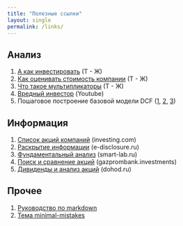 ```yaml
---
title: "Полезные ссылки"
layout: single
permalink: /links/
---
```


## Анализ

1. [А как инвестировать](https://journal.tinkoff.ru/pro/invest/) (Т - Ж)
1. [Как оценивать стоимость компании](https://journal.tinkoff.ru/razum/) (Т - Ж)
1. [Что такое мультипликаторы](https://journal.tinkoff.ru/multilplicator/) (Т - Ж)
1. [Вредный инвестор](https://www.youtube.com/channel/UCbhXz_OPX3B0eTimt24PGVQ) (Youtube)
1. Пошаговое построение базовой модели DCF ([1](https://blog.sf.education/poshagovoe-postroenie-bazovoj-modeli-dcf/), [2](https://blog.sf.education/poshagovoe-postroenie-bazovoj-modeli-dcf-chast-2-prognozirovanie/), [3](https://blog.sf.education/poshagovoe-postroenie-bazovoj-modeli-dcf-chast-3-%e2%88%86-nwc-fcff-terminal-value-total-enterprise-value/))


## Информация

1. [Список акций компаний](https://ru.investing.com/stock-screener) (investing.com)
1. [Раскрытие информации](https://www.e-disclosure.ru/) (e-disclosure.ru)
1. [Фундаментальный анализ](https://smart-lab.ru/q/shares_fundamental/) (smart-lab.ru)
1. [Поиск и сравнение акций](https://gazprombank.investments/) (gazprombank.investments)
1. [Дивиденды и анализ акций](https://www.dohod.ru/ik/analytics/dividend) (dohod.ru)


## Прочее

1. [Руководство по markdown](https://paulradzkov.com/2014/markdown_cheatsheet/)
1. [Тема minimal-mistakes](https://github.com/mmistakes/minimal-mistakes)
